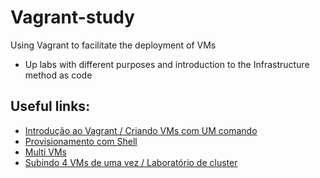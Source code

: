 # Vagrant-study

Using Vagrant to facilitate the deployment of VMs

- Up labs with different purposes and introduction to the Infrastructure method as code

## Useful links:

- [Introdução ao Vagrant / Criando VMs com UM comando](https://www.youtube.com/watch?v=VRzjkUJz-9U)
- [Provisionamento com Shell](https://www.vagrantup.com/docs/provisioning/shell)
- [Multi VMs](https://www.vagrantup.com/docs/multi-machine)
- [Subindo 4 VMs de uma vez / Laboratório de cluster](https://www.youtube.com/watch?v=W8aK8nuz9pY&t=244s)
